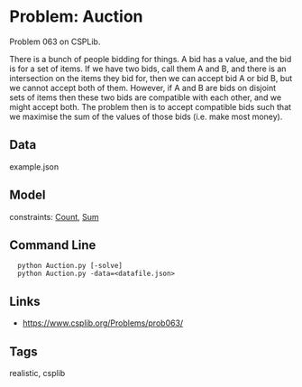 # Problem: Auction

Problem 063 on CSPLib.

There is a bunch of people bidding for things. A bid has a value, and the bid is for a set of items. If we have two bids, call them A and B,
and there is an intersection on the items they bid for, then we can accept bid A or bid B, but we cannot accept both of them.
However, if A and B are bids on disjoint sets of items then these two bids are compatible with each other, and we might accept both.
The problem then is to accept compatible bids such that we maximise the sum of the values of those bids (i.e. make most money).

## Data
  example.json

## Model
  constraints: [Count](https://pycsp.org/documentation/constraints/Count), [Sum](https://pycsp.org/documentation/constraints/Sum)

## Command Line
```
  python Auction.py [-solve]
  python Auction.py -data=<datafile.json>
```

## Links
 - https://www.csplib.org/Problems/prob063/

## Tags
  realistic, csplib
